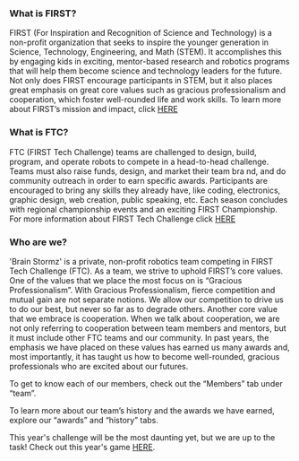 ### What is FIRST? 
FIRST (For Inspiration and Recognition of Science and Technology) is a non-profit organization that seeks to inspire the younger generation in Science, Technology, Engineering, and Math (STEM). It accomplishes this by engaging kids in exciting, mentor-based research and robotics programs that will help them become science and technology leaders for the future. Not only does FIRST encourage participants in STEM, but it also places great emphasis on great core values such as gracious professionalism and cooperation, which foster well-rounded life and work skills. 
To learn more about FIRST’s mission and impact, click [HERE](https://www.firstinspires.org/about/vision-and-mission)


### What is FTC?
FTC (FIRST Tech Challenge) teams are challenged to design, build, program, and operate robots to compete in a head-to-head challenge. Teams must also raise funds, design, and market their team bra   nd, and do community outreach in order to earn specific awards. Participants are encouraged to bring any skills they already have, like coding, electronics, graphic design, web creation, public speaking, etc. Each season concludes with regional championship events and an exciting FIRST Championship. 
For more information about FIRST Tech Challenge click [HERE](https://www.firstinspires.org/robotics/ftc)


### Who are we?
'Brain Stormz' is a private, non-profit robotics team competing in FIRST Tech Challenge (FTC). As a team, we strive to uphold FIRST’s core values. One of the values that we place the most focus on is “Gracious Professionalism”. With Gracious Professionalism, fierce competition and mutual gain are not separate notions. We allow our competition to drive us to do our best, but never so far as to degrade others. Another core value that we embrace is cooperation. When we talk about cooperation, we are not only referring to cooperation between team members and mentors, but it must include other FTC teams and our community. In past years, the emphasis we have placed on these values has earned us many awards and, most importantly, it has taught us how to become well-rounded, gracious professionals who are excited about our futures. 

To get to know each of our members, check out the “Members” tab under “team”.

To learn more about our team’s history and the awards we have earned, explore our “awards” and “history” tabs.

This year's challenge will be the most daunting yet, but we are up to the task! Check out this year's game [HERE](https://www.firstinspires.org/robotics/ftc/game-and-season).


